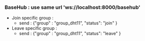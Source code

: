 ### BaseHub : use same url 'ws://localhost:8000/basehub'
- Join specific group : 
    + send : {"group" : "group_dht11",
            "status": "join"
            }
- Leave specific group : 
    + send : {"group" : "group_dht11",
            "status": "leave"
            }
